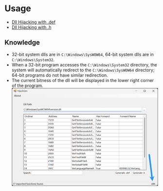 # Usage

* [Dll Hijacking with .def](Def.md)
* [Dll Hijacking with .h](H.md)

## Knowledge

* 32-bit system dlls are in `C:\Windows\SysWOW64`, 64-bit system dlls are in `C:\Windows\System32`.
* When a 32-bit program accesses the `C:\Windows\System32` directory, the system will automatically redirect to the `C:\Windows\SysWOW64` directory; 64-bit programs do not have similar redirection.
* The current bitness of the dll will be displayed in the lower right corner of the program.
  ![](./img/usage-1.png)